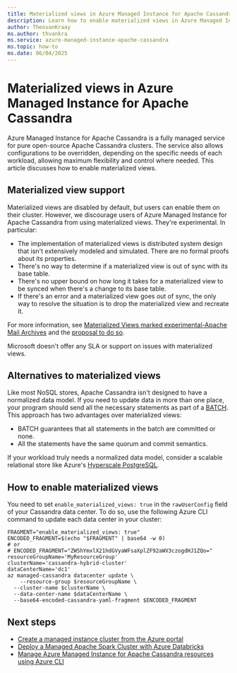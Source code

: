 ```yaml
---
title: Materialized views in Azure Managed Instance for Apache Cassandra
description: Learn how to enable materialized views in Azure Managed Instance for Apache Cassandra.
author: TheovanKraay
ms.author: thvankra
ms.service: azure-managed-instance-apache-cassandra
ms.topic: how-to
ms.date: 06/04/2025
---
```


# Materialized views in Azure Managed Instance for Apache Cassandra

Azure Managed Instance for Apache Cassandra is a fully managed service for pure open-source Apache Cassandra clusters. The service also allows configurations to be overridden, depending on the specific needs of each workload, allowing maximum flexibility and control where needed. This article discusses how to enable materialized views.

## Materialized view support

Materialized views are disabled by default, but users can enable them on their cluster. However, we discourage users of Azure Managed Instance for Apache Cassandra from using materialized views. They're experimental. In particular:

- The implementation of materialized views is distributed system design that isn't extensively modeled and simulated. There are no formal proofs about its properties.
- There's no way to determine if a materialized view is out of sync with its base table.
- There's no upper bound on how long it takes for a materialized view to be synced when there's a change to its base table.
- If there's an error and a materialized view goes out of sync, the only way to resolve the situation is to drop the materialized view and recreate it.

For more information, see [Materialized Views marked experimental-Apache Mail Archives](https://lists.apache.org/thread/o5bk8xyxyl6k3sjf7kkblqw52gm5s9mp) and the [proposal to do so](https://www.mail-archive.com/dev@cassandra.apache.org/msg11516.html).

Microsoft doesn't offer any SLA or support on issues with materialized views.

## Alternatives to materialized views

Like most NoSQL stores, Apache Cassandra isn't designed to have a normalized data model. If you need to update data in more than one place, your program should send all the necessary statements as part of a [BATCH](https://cassandra.apache.org/doc/latest/cassandra/reference/cql-commands/commands-toc.html). This approach has two advantages over materialized views:

- BATCH guarantees that all statements in the batch are committed or none.
- All the statements have the same quorum and commit semantics.

If your workload truly needs a normalized data model, consider a scalable relational store like Azure's [Hyperscale PostgreSQL](../postgresql/hyperscale/index.yml).

## How to enable materialized views

You need to set `enable_materialized_views: true` in the `rawUserConfig` field of your Cassandra data center. To do so, use the following Azure CLI command to update each data center in your cluster:

```azurecli-interactive
FRAGMENT="enable_materialized_views: true"
ENCODED_FRAGMENT=$(echo "$FRAGMENT" | base64 -w 0)
# or
# ENCODED_FRAGMENT="ZW5hYmxlX21hdGVyaWFsaXplZF92aWV3czogdHJ1ZQo="
resourceGroupName='MyResourceGroup'
clusterName='cassandra-hybrid-cluster'
dataCenterName='dc1'
az managed-cassandra datacenter update \
    --resource-group $resourceGroupName \
  --cluster-name $clusterName \
  --data-center-name $dataCenterName \
  --base64-encoded-cassandra-yaml-fragment $ENCODED_FRAGMENT
```

## Next steps

- [Create a managed instance cluster from the Azure portal](create-cluster-portal.md)
- [Deploy a Managed Apache Spark Cluster with Azure Databricks](deploy-cluster-databricks.md)
- [Manage Azure Managed Instance for Apache Cassandra resources using Azure CLI](manage-resources-cli.md)
